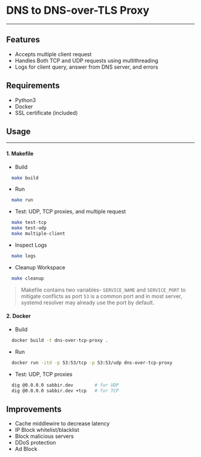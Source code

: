 # DNS to DNS-over-TLS Proxy
---

## Features
- Accepts multiple client request
- Handles Both TCP and UDP requests using multithreading
- Logs for client query, answer from DNS server, and errors

## Requirements
- Python3
- Docker
- SSL certificate (included)

## Usage
---
#### 1. Makefile
- Build
```bash
  make build
```
- Run
```bash
  make run
```
- Test: UDP, TCP proxies, and multiple request
```bash
  make test-tcp
  make test-udp
  make multiple-client
```
- Inspect Logs
```bash
  make logs
```
- Cleanup Workspace
```bash
  make cleanup
```

> Makefile contains two variables- `SERVICE_NAME` and `SERVICE_PORT` to mitigate conflicts as port `53` is a common port and in most server, systemd resolver may already use the port by default.

#### 2. Docker
- Build
```bash
  docker build -t dns-over-tcp-proxy .
```
- Run
```bash
  docker run -itd -p 53:53/tcp -p 53:53/udp dns-over-tcp-proxy
```
- Test: UDP, TCP proxies
```bash
  dig @0.0.0.0 sabbir.dev        # for UDP
  dig @0.0.0.0 sabbir.dev +tcp   # for TCP
```

## Improvements
- Cache middlewire to decrease latency
- IP Block whitelist/blacklist
- Block malicious servers
- DDoS protection
- Ad Block